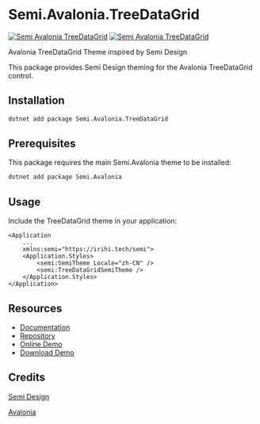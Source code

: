 # Semi.Avalonia.TreeDataGrid

[![Semi Avalonia TreeDataGrid](https://img.shields.io/nuget/v/Semi.Avalonia.TreeDataGrid.svg?color=red&style=flat-square)](https://www.nuget.org/packages/Semi.Avalonia.TreeDataGrid/)
[![Semi Avalonia TreeDataGrid](https://img.shields.io/nuget/dt/Semi.Avalonia.TreeDataGrid.svg?style=flat-square)](https://www.nuget.org/packages/Semi.Avalonia.TreeDataGrid/)

Avalonia TreeDataGrid Theme inspired by Semi Design

This package provides Semi Design theming for the Avalonia TreeDataGrid control.

## Installation

```bash
dotnet add package Semi.Avalonia.TreeDataGrid
```

## Prerequisites

This package requires the main Semi.Avalonia theme to be installed:

```bash
dotnet add package Semi.Avalonia
```

## Usage

Include the TreeDataGrid theme in your application:

```xaml
<Application
    ...
    xmlns:semi="https://irihi.tech/semi">
    <Application.Styles>
        <semi:SemiTheme Locale="zh-CN" />
        <semi:TreeDataGridSemiTheme />
    </Application.Styles>
</Application>
```

## Resources

- [Documentation](https://docs.irihi.tech/semi/)
- [Repository](https://github.com/irihitech/Semi.Avalonia)
- [Online Demo](https://irihitech.github.io/Semi.Avalonia/)
- [Download Demo](https://github.com/irihitech/Semi.Avalonia/releases)

## Credits

[Semi Design](https://semi.design/)

[Avalonia](https://github.com/AvaloniaUI/Avalonia)
